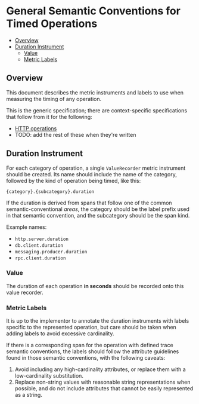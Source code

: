 # General Semantic Conventions for Timed Operations

<!-- Re-generate TOC with `markdown-toc --no-first-h1 -i` -->

<!-- toc -->

- [Overview](#overview)
- [Duration Instrument](#duration-instrument)
  * [Value](#value)
  * [Metric Labels](#metric-labels)

<!-- tocstop -->

## Overview

This document describes the metric instruments and labels to use when measuring
the timing of any operation.

This is the generic specification; there are context-specific specifications
that follow from it for the following:

* [HTTP operations](./http-metrics.md)
* TODO: add the rest of these when they're written

## Duration Instrument

For each category of operation, a single `ValueRecorder` metric instrument
should be created.
Its name should include the name of the category, followed by the kind of
operation being timed, like this:

```
{category}.{subcategory}.duration
```

If the duration is derived from spans that follow one of the common
semantic-conventional _areas_, the category should be the label prefix used in
that semantic convention, and the subcategory should be the span kind.

Example names:

* `http.server.duration`
* `db.client.duration`
* `messaging.producer.duration`
* `rpc.client.duration`

### Value

The duration of each operation **in seconds** should be recorded onto this value
recorder.

### Metric Labels

It is up to the implementor to annotate the duration instruments with labels
specific to the represented operation, but care should be taken when adding
labels to avoid excessive cardinality.

If there is a corresponding span for the operation with defined trace semantic
conventions, the labels should follow the attribute guidelines found in those
semantic conventions, with the following caveats:

1. Avoid including any high-cardinality attributes, or replace them with a
low-cardinality substitution.
2. Replace non-string values with reasonable string representations when
possible, and do not include attributes that cannot be easily represented as a
string.
